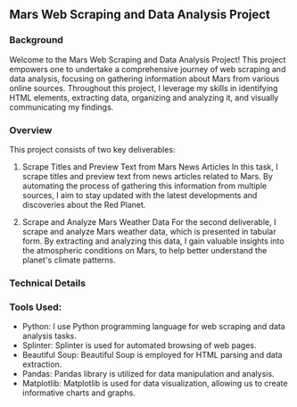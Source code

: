 ## Mars Web Scraping and Data Analysis Project
### Background
Welcome to the Mars Web Scraping and Data Analysis Project! This project empowers one to undertake a comprehensive journey of web scraping and data analysis, focusing on gathering information about Mars from various online sources. Throughout this project, I leverage my skills in identifying HTML elements, extracting data, organizing and analyzing it, and visually communicating my findings.

### Overview
This project consists of two key deliverables:

1. Scrape Titles and Preview Text from Mars News Articles
In this task, I scrape titles and preview text from news articles related to Mars. By automating the process of gathering this information from multiple sources, I aim to stay updated with the latest developments and discoveries about the Red Planet.

2. Scrape and Analyze Mars Weather Data
For the second deliverable, I scrape and analyze Mars weather data, which is presented in tabular form. By extracting and analyzing this data, I gain valuable insights into the atmospheric conditions on Mars, to help better understand the planet's climate patterns.

### Technical Details
### Tools Used:
* Python: I use Python programming language for web scraping and data analysis tasks.
* Splinter: Splinter is used for automated browsing of web pages.
* Beautiful Soup: Beautiful Soup is employed for HTML parsing and data extraction.
* Pandas: Pandas library is utilized for data manipulation and analysis.
* Matplotlib: Matplotlib is used for data visualization, allowing us to create informative charts and graphs.
